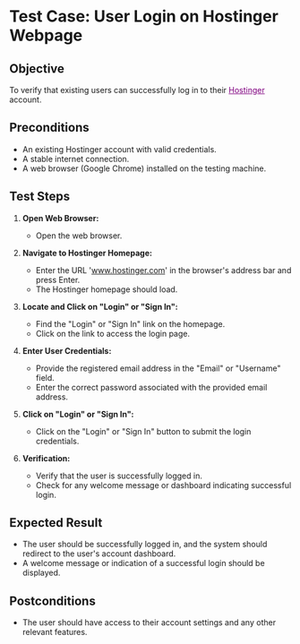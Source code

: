 # Test Case: User Login on Hostinger Webpage

## Objective
To verify that existing users can successfully log in to their <a href="https://www.hostinger.com/" style="color:purple;">Hostinger</a> account.

## Preconditions
- An existing Hostinger account with valid credentials.
- A stable internet connection.
- A web browser (Google Chrome) installed on the testing machine.

## Test Steps

1. **Open Web Browser:**
    - Open the web browser.

2. **Navigate to Hostinger Homepage:**
    - Enter the URL '<a href="https://www.hostinger.com/" style="color:purple;">www.hostinger.com</a>' in the browser's address bar and press Enter.
    - The Hostinger homepage should load.

3. **Locate and Click on "Login" or "Sign In":**
    - Find the "Login" or "Sign In" link on the homepage.
    - Click on the link to access the login page.

4. **Enter User Credentials:**
    - Provide the registered email address in the "Email" or "Username" field.
    - Enter the correct password associated with the provided email address.

5. **Click on "Login" or "Sign In":**
    - Click on the "Login" or "Sign In" button to submit the login credentials.

6. **Verification:**
    - Verify that the user is successfully logged in.
    - Check for any welcome message or dashboard indicating successful login.

## Expected Result
- The user should be successfully logged in, and the system should redirect to the user's account dashboard.
- A welcome message or indication of a successful login should be displayed.

## Postconditions
- The user should have access to their account settings and any other relevant features.
